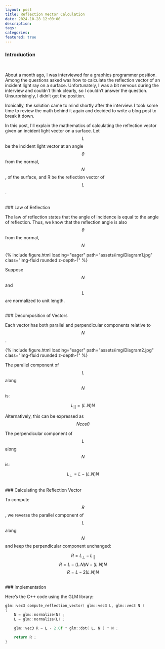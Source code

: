 ```yaml
---
layout: post
title: Reflection Vector Calculation
date: 2024-10-28 12:00:00
description:
tags:
categories:
featured: true
---
```



### Introduction
<br>

About a month ago, I was interviewed for a graphics programmer position. Among the questions asked was how to calculate the reflection vector of an incident light ray on a surface. Unfortunately, I was a bit nervous during the interview and couldn’t think clearly, so I couldn’t answer the question. Unsurprisingly, I didn’t get the position.

Ironically, the solution came to mind shortly after the interview. I took some time to review the math behind it again and decided to write a blog post to break it down.

In this post, I'll explain the mathematics of calculating the reflection vector given an incident light vector on a surface. Let $$L$$ be the incident light vector at an angle $$\theta$$ from the normal, $$N$$, of the surface, and R be the reflection vector of $$L$$. 

<br>
### Law of Reflection 
<br>

The law of reflection states that the angle of incidence is equal to the angle of reflection. Thus, we know that the reflection angle is also $$\theta$$ from the normal, $$N$$

<div class="row mt-3">
    <div class="col-sm mt-3 mt-md-0">
        {% include figure.html loading="eager" path="assets/img/Diagram1.jpg" class="img-fluid rounded z-depth-1" %}
    </div>
</div>

Suppose $$N$$ and $$L$$ are normalized to unit length.

<br>
### Decomposition of Vectors
<br>

Each vector has both parallel and perpendicular components relative to $$N$$. 

<div class="row mt-3">
    <div class="col-sm mt-3 mt-md-0">
        {% include figure.html loading="eager" path="assets/img/Diagram2.jpg" class="img-fluid rounded z-depth-1" %}
    </div>
</div>

The parallel component of $$L$$ along $$N$$ is: 

$$
L_{||} = (L.N)N
$$

Alternatively, this can be expressed as $$N cos \theta$$

The perpendicular component of $$L$$ along $$N$$ is: 

$$
L_⊥ = L - (L.N)N
$$

<br>
### Calculating the Reflection Vector
<br>

To compute $$R$$, we reverse the parallel component of $$L$$ along $$N$$ and keep the perpendicular component unchanged:

$$
R = L_⊥ - L_{||} 
$$
$$
R = L - (L.N)N - (L.N)N 
$$
$$
R = L - 2 (L.N)N
$$

<br>
### Implementation
<br>

Here’s the C++ code using the GLM library:


```c++
glm::vec3 compute_reflection_vector( glm::vec3 L, glm::vec3 N )
{
    N = glm::normalize(N) ;
    L = glm::normalize(L) ;

    glm::vec3 R = L - 2.0f * glm::dot( L, N ) * N ;

    return R ;
}
```
